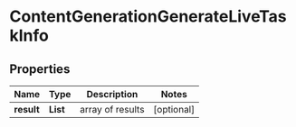 # ContentGenerationGenerateLiveTaskInfo


## Properties

| Name | Type | Description | Notes |
|------------ | ------------- | ------------- | -------------|
**result** | **List<ContentGenerationGenerateLiveResultInfo>** | array of results |[optional]|